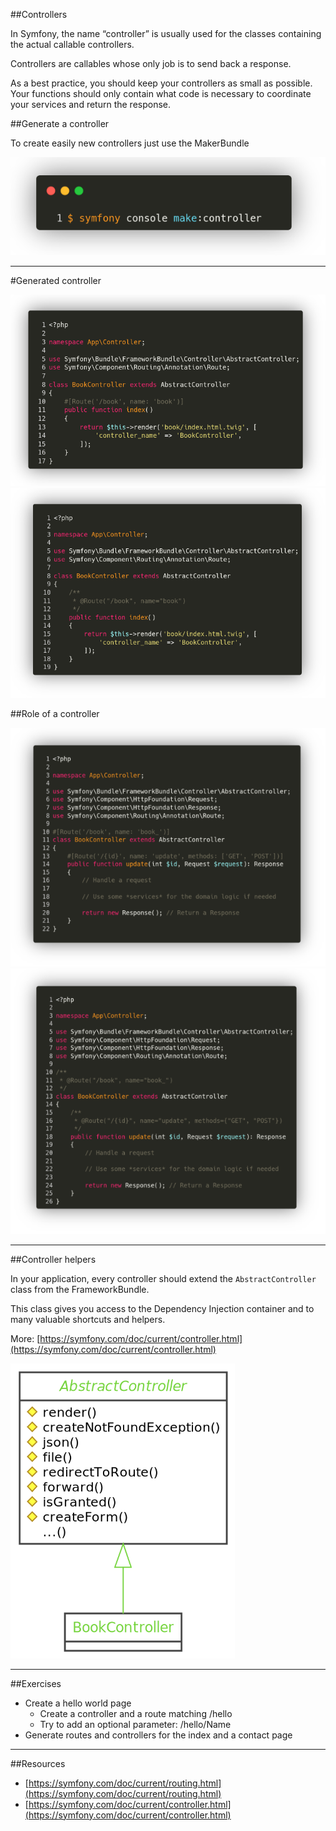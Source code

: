 ##Controllers

In Symfony, the name “controller” is usually used for the classes containing the actual callable controllers.

Controllers are callables whose only job is to send back a response.

As a best practice, you should keep your controllers as small as possible. Your functions should only contain what code is necessary to coordinate your services and return the response.


##Generate a controller

To create easily new controllers just use the MakerBundle

![2.7.1](../assets/02-HTTP%20flow/7-Controllers/2.7.1.png)

---

#Generated controller

![2.7.2](../assets/02-HTTP%20flow/7-Controllers/2.7.2.png)
![2.7.3](../assets/02-HTTP%20flow/7-Controllers/2.7.3.png)

##Role of a controller

![2.7.4](../assets/02-HTTP%20flow/7-Controllers/2.7.4.png)
![2.7.5](../assets/02-HTTP%20flow/7-Controllers/2.7.5.png)

---

##Controller helpers

In your application, every controller should extend the `AbstractController` class from the FrameworkBundle.

This class gives you access to the Dependency Injection container and to many valuable shortcuts and helpers.

More: [https://symfony.com/doc/current/controller.html](https://symfony.com/doc/current/controller.html)

![2.7.6](../assets/02-HTTP%20flow/7-Controllers/2.7.6.png)

---

##Exercises

- Create a hello world page
  - Create a controller and a route matching /hello
  - Try to add an optional parameter: /hello/Name
- Generate routes and controllers for the index and a contact page

---

##Resources

- [https://symfony.com/doc/current/routing.html](https://symfony.com/doc/current/routing.html)
- [https://symfony.com/doc/current/controller.html](https://symfony.com/doc/current/controller.html)

